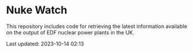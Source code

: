 # Nuke Watch

This repository includes code for retrieving the latest information available on the output of EDF nuclear power plants in the UK.

Last updated: 2023-10-14 02:13